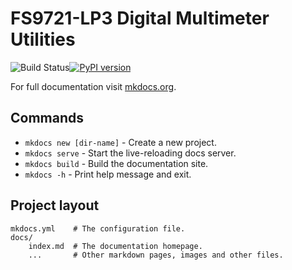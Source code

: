# FS9721-LP3 Digital Multimeter Utilities
![Build Status](https://github.com/FergusInLondon/fs9721-utils/actions/workflows/python.yml/badge.svg)[![PyPI version](https://badge.fury.io/py/fs9721-utils.svg)](https://badge.fury.io/py/fs9721-utils)

For full documentation visit [mkdocs.org](https://www.mkdocs.org).

## Commands

* `mkdocs new [dir-name]` - Create a new project.
* `mkdocs serve` - Start the live-reloading docs server.
* `mkdocs build` - Build the documentation site.
* `mkdocs -h` - Print help message and exit.

## Project layout

    mkdocs.yml    # The configuration file.
    docs/
        index.md  # The documentation homepage.
        ...       # Other markdown pages, images and other files.

